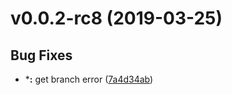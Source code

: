 <a name="v0.0.2-rc8"></a>
# v0.0.2-rc8 (2019-03-25)


## Bug Fixes

- ***:** get branch error
  ([7a4d34ab](https://github.com/olivewind/cheers/commits/7a4d34ab049cc0d3d393bc66fc80b2fe39df62e5))

